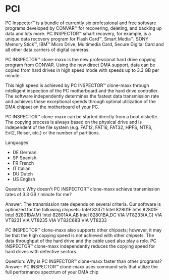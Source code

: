 # PCI

PC Inspector™ is a bundle of currently six professional and free software programs developed by CONVAR™ for recovering, deleting, and backing up data and lots more. PC INSPECTOR™ smart recovery, for example, is a unique data recovery program for Flash Card™, Smart Media™, SONY Memory Stick™, IBM™ Micro Drive, Multimedia Card, Secure Digital Card and all other data carriers of digital cameras.

PC INSPECTOR™ clone-maxx is the new professional hard drive copying program from CONVAR. Using the new direct DMA support, data can be copied from hard drives in high speed mode with speeds up to 3.3 GB per minute. 

This high speed is achieved by PC INSPECTOR™ clone-maxx through intelligent inspection of the PC motherboard and the hard drive controller. The software independently determines the fastest data transmission rate and achieves these exceptional speeds through optimal utilization of the DMA chipset on the motherboard of your PC.

PC INSPECTOR™ clone-maxx can be started directly from a boot diskette. The copying process is always based on the physical drive and is independent of the file system (e.g. FAT12, FAT16, FAT32, HPFS, NTFS, Ext2, Reiser, etc.) or the number of partitions.

Languages
- DE German
- SP Spanish
- FR French
- IT Italian
- DU Dutch
- US English

Question: Why doesn't PC INSPECTOR™ clone-maxx achieve transmission rates of 3.3 GB / minute for me? 

Answer: The transmission rate depends on several criteria. Our software is optimized for the following chipsets: 
Intel 82371
Intel 82801E
Intel 82801E
Intel 82801BA(M)
Intel 82801AA,AB
Intel 82801BA,DC 
VIA VT8233(A,C)
VIA VT8231 
VIA VT8235 
VIA VT82C68B 
VIA VT8233 

PC INSPECTOR™ clone-maxx also supports other chipsets; however, it may be that the high copying speed is not achieved with other chipsets. The data throughput of the hard drive and the cable used also play a role. PC INSPECTOR™ clone-maxx independently reduces the copying speed for hard drives with defective sectors. 

Question: Why is PC INSPECTOR™ clone-maxx faster than other programs? 
Answer: PC INSPECTOR™ clone-maxx uses command sets that utilize the full performance spectrum of your DMA chip
